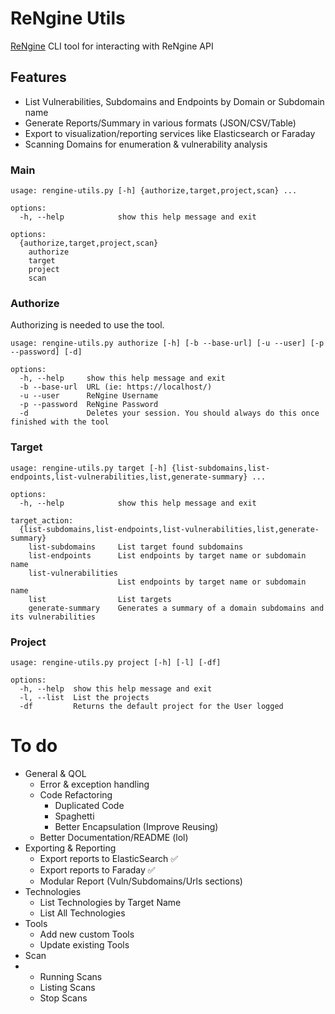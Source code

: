 # ReNgine Utils
[ReNgine](https://github.com/yogeshojha/rengine) CLI tool for interacting with ReNgine API

## Features
- List Vulnerabilities, Subdomains and Endpoints by Domain or Subdomain name
- Generate Reports/Summary in various formats (JSON/CSV/Table)
- Export to visualization/reporting services like Elasticsearch or Faraday
- Scanning Domains for enumeration & vulnerability analysis


### Main
```
usage: rengine-utils.py [-h] {authorize,target,project,scan} ...

options:
  -h, --help            show this help message and exit

options:
  {authorize,target,project,scan}
    authorize
    target
    project
    scan
```
### Authorize
Authorizing is needed to use the tool.
```
usage: rengine-utils.py authorize [-h] [-b --base-url] [-u --user] [-p --password] [-d]

options:
  -h, --help     show this help message and exit
  -b --base-url  URL (ie: https://localhost/)
  -u --user      ReNgine Username
  -p --password  ReNgine Password
  -d             Deletes your session. You should always do this once finished with the tool
```
### Target
```
usage: rengine-utils.py target [-h] {list-subdomains,list-endpoints,list-vulnerabilities,list,generate-summary} ...

options:
  -h, --help            show this help message and exit

target_action:
  {list-subdomains,list-endpoints,list-vulnerabilities,list,generate-summary}
    list-subdomains     List target found subdomains
    list-endpoints      List endpoints by target name or subdomain name
    list-vulnerabilities
                        List endpoints by target name or subdomain name
    list                List targets
    generate-summary    Generates a summary of a domain subdomains and its vulnerabilities
```
### Project
```
usage: rengine-utils.py project [-h] [-l] [-df]

options:
  -h, --help  show this help message and exit
  -l, --list  List the projects
  -df         Returns the default project for the User logged
```

# To do
- General & QOL
    - Error & exception handling
    - Code Refactoring
        - Duplicated Code
        - Spaghetti
        - Better Encapsulation (Improve Reusing)
    - Better Documentation/README (lol)
- Exporting & Reporting
    - Export reports to ElasticSearch ✅
    - Export reports to Faraday ✅
    - Modular Report (Vuln/Subdomains/Urls sections)
- Technologies
    - List Technologies by Target Name
    - List All Technologies
- Tools
    - Add new custom Tools
    - Update existing Tools
- Scan
-   - Running Scans
    - Listing Scans
    - Stop Scans
